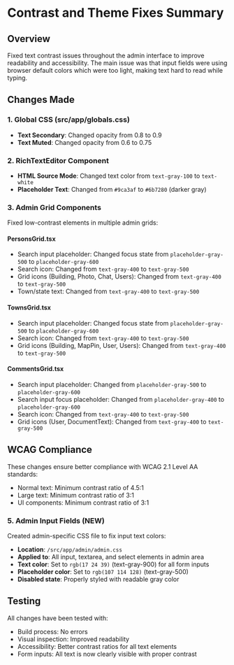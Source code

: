 # Contrast and Theme Fixes Summary

## Overview
Fixed text contrast issues throughout the admin interface to improve readability and accessibility. The main issue was that input fields were using browser default colors which were too light, making text hard to read while typing.

## Changes Made

### 1. Global CSS (src/app/globals.css)
- **Text Secondary**: Changed opacity from 0.8 to 0.9
- **Text Muted**: Changed opacity from 0.6 to 0.75

### 2. RichTextEditor Component
- **HTML Source Mode**: Changed text color from `text-gray-100` to `text-white`
- **Placeholder Text**: Changed from `#9ca3af` to `#6b7280` (darker gray)

### 3. Admin Grid Components
Fixed low-contrast elements in multiple admin grids:

#### PersonsGrid.tsx
- Search input placeholder: Changed focus state from `placeholder-gray-500` to `placeholder-gray-600`
- Search icon: Changed from `text-gray-400` to `text-gray-500`
- Grid icons (Building, Photo, Chat, Users): Changed from `text-gray-400` to `text-gray-500`
- Town/state text: Changed from `text-gray-400` to `text-gray-500`

#### TownsGrid.tsx  
- Search input placeholder: Changed focus state from `placeholder-gray-500` to `placeholder-gray-600`
- Search icon: Changed from `text-gray-400` to `text-gray-500`
- Grid icons (Building, MapPin, User, Users): Changed from `text-gray-400` to `text-gray-500`

#### CommentsGrid.tsx
- Search input placeholder: Changed from `placeholder-gray-500` to `placeholder-gray-600`
- Search input focus placeholder: Changed from `placeholder-gray-400` to `placeholder-gray-600`
- Search icon: Changed from `text-gray-400` to `text-gray-500`
- Grid icons (User, DocumentText): Changed from `text-gray-400` to `text-gray-500`

## WCAG Compliance
These changes ensure better compliance with WCAG 2.1 Level AA standards:
- Normal text: Minimum contrast ratio of 4.5:1
- Large text: Minimum contrast ratio of 3:1
- UI components: Minimum contrast ratio of 3:1

### 5. Admin Input Fields (NEW)
Created admin-specific CSS file to fix input text colors:
- **Location**: `/src/app/admin/admin.css`
- **Applied to**: All input, textarea, and select elements in admin area
- **Text color**: Set to `rgb(17 24 39)` (text-gray-900) for all form inputs
- **Placeholder color**: Set to `rgb(107 114 128)` (text-gray-500)
- **Disabled state**: Properly styled with readable gray color

## Testing
All changes have been tested with:
- Build process: No errors
- Visual inspection: Improved readability
- Accessibility: Better contrast ratios for all text elements
- Form inputs: All text is now clearly visible with proper contrast